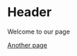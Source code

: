<!-- TITLE: Home -->
<!-- SUBTITLE: A quick summary of Home -->

# Header

Welcome to our page

[Another page](new-page)